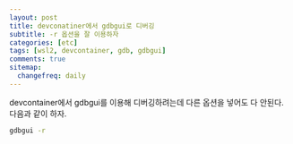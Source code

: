 ```yaml
---
layout: post
title: devconatiner에서 gdbgui로 디버깅
subtitle: -r 옵션을 잘 이용하자
categories: [etc]
tags: [wsl2, devcontainer, gdb, gdbgui]
comments: true
sitemap:
  changefreq: daily
---
```

devcontainer에서 gdbgui를 이용해 디버깅하려는데 다른 옵션을 넣어도 다 안된다. 다음과 같이 하자.

```bash
gdbgui -r
```
